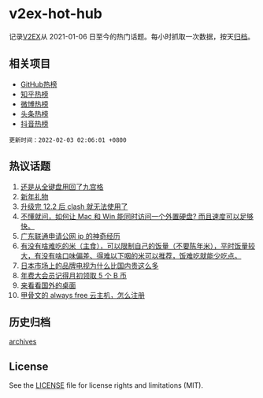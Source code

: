 # v2ex-hot-hub

 记录[V2EX](https://www.v2ex.com/)从 2021-01-06 日至今的热门话题。每小时抓取一次数据，按天[归档](archives)。
 
 ## 相关项目

- [GitHub热榜](https://github.com/snaildev/github-hot-hub)
- [知乎热榜](https://github.com/snaildev/zhihu-hot-hub)
- [微博热榜](https://github.com/snaildev/weibo-hot-hub)
- [头条热榜](https://github.com/snaildev/toutiao-hot-hub)
- [抖音热榜](https://github.com/snaildev/douyin-hot-hub)


 `更新时间：2022-02-03 02:06:01 +0800`

## 热议话题

1. [还是从全键盘用回了九宫格](https://www.v2ex.com/t/831638)
1. [新年礼物](https://www.v2ex.com/t/831639)
1. [升级完 12.2 后 clash 就无法使用了](https://www.v2ex.com/t/831648)
1. [不懂就问，如何让 Mac 和 Win 能同时访问一个外置硬盘? 而且速度可以足够快。](https://www.v2ex.com/t/831631)
1. [广东联通申请公网 ip 的神奇经历](https://www.v2ex.com/t/831649)
1. [有没有啥难吃的米（主食），可以限制自己的饭量（不要陈年米），平时饭量较大，有没有啥口味偏差、得难以下咽的米可以推荐，饭难吃就能少吃点。](https://www.v2ex.com/t/831695)
1. [日本市场上的品牌电视为什么比国内贵这么多](https://www.v2ex.com/t/831670)
1. [年费大会员记得月初领取 5 个 B 币](https://www.v2ex.com/t/831644)
1. [来看看国外的桌面](https://www.v2ex.com/t/831641)
1. [甲骨文的 always free 云主机，怎么注册](https://www.v2ex.com/t/831642)

## 历史归档

[archives](archives)

## License

See the [LICENSE](LICENSE) file for license rights and limitations (MIT).
